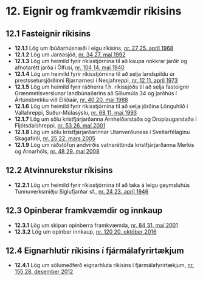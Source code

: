 # 12. Eignir og framkvæmdir ríkisins

## 12.1 Fasteignir ríkisins

* __12.1.1__ Lög um íbúðarhúsnæði í eigu ríkisins, [nr. 27 25. apríl 1968](1968027.md)
* __12.1.2__ Lög um Jarðasjóð, [nr. 34 27. maí 1992](1992034.md)
* __12.1.3__ Lög um heimild fyrir ríkisstjórnina til að kaupa nokkrar jarðir og afnotarétt jarða í Ölfusi, [nr. 104 14. maí 1940](1940104.md)
* __12.1.4__ Lög um heimild fyrir ríkisstjórnina til að selja landspildu úr prestssetursjörðinni Bjarnarnesi í Nesjahreppi, [nr. 12 11. apríl 1973](1973012.md)
* __12.1.5__ Lög um heimild fyrir ráðherra f.h. ríkissjóðs til að selja fasteignir Grænmetisverslunar landbúnaðarins að Síðumúla 34 og jarðhús í Ártúnsbrekku við Elliðaár, [nr. 40 20. maí 1988](1988040.md)
* __12.1.6__ Lög um heimild fyrir ríkisstjórnina til að selja jörðina Lönguhlíð í Vallahreppi, Suður-Múlasýslu, [nr. 68 11. maí 1993](1993068.md)
* __12.1.7__ Lög um sölu kristfjárjarðanna Arnheiðarstaða og Droplaugarstaða í Fljótsdalshreppi, [nr. 53 26. maí 2001](2001053.md)
* __12.1.8__ Lög um sölu kristfjárjarðarinnar Utanverðuness í Sveitarfélaginu Skagafirði, [nr. 25 22. mars 2005](2005025.md)
* __12.1.9__ Lög um ráðstöfun andvirðis vatnsréttinda kristfjárjarðanna Merkis og Arnarhóls, [nr. 48 29. maí 2008](2008048.md)

## 12.2 Atvinnurekstur ríkisins

* __12.2.1__ Lög um heimild fyrir ríkisstjórnina til að taka á leigu geymsluhús Tunnuverksmiðju Siglufjarðar sf., [nr. 24 23. apríl 1946](1946024.md)

## 12.3 Opinberar framkvæmdir og innkaup

* __12.3.1__ Lög um skipan opinberra framkvæmda, [nr. 84 31. maí 2001](2001084.md)
* __12.3.2__ Lög um opinber innkaup, [nr. 120 20. október 2016](2016120.md)

## 12.4 Eignarhlutir ríkisins í fjármálafyrirtækjum

* __12.4.1__ Lög um sölumeðferð eignarhluta ríkisins í fjármálafyrirtækjum, [nr. 155 28. desember 2012](2012155.md)

